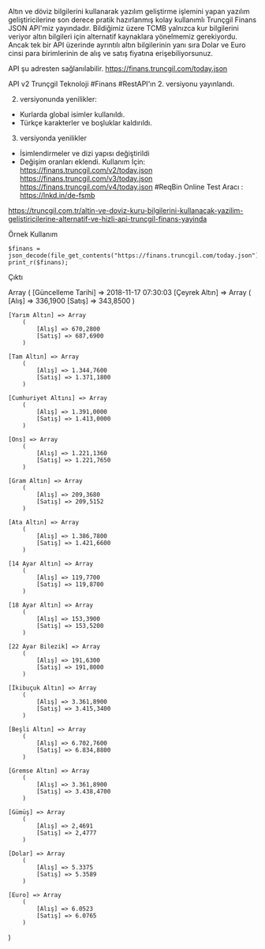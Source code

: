 Altın ve döviz bilgilerini kullanarak yazılım geliştirme işlemini yapan yazılım geliştiricilerine son derece pratik hazırlanmış kolay kullanımlı Trunçgil Finans JSON API'miz yayındadır. Bildiğimiz üzere TCMB yalnızca kur bilgilerini veriyor altın bilgileri için alternatif kaynaklara yönelmemiz gerekiyordu. Ancak tek bir API üzerinde ayrıntılı altın bilgilerinin yanı sıra Dolar ve Euro cinsi para birimlerinin de alış ve satış fiyatına erişebiliyorsunuz. 

API şu adresten sağlanılabilir.
https://finans.truncgil.com/today.json

API v2
Trunçgil Teknoloji #Finans #RestAPI'ın 2. versiyonu yayınlandı.

2. versiyonunda yenilikler:
- Kurlarda global isimler kullanıldı.
- Türkçe karakterler ve boşluklar kaldırıldı.
3. versiyonda yenilikler
- İsimlendirmeler ve dizi yapısı değiştirildi
- Değişim oranları eklendi. 
Kullanım İçin:
https://finans.truncgil.com/v2/today.json
https://finans.truncgil.com/v3/today.json
https://finans.truncgil.com/v4/today.json
#ReqBin Online Test Aracı : https://lnkd.in/de-fsmb

https://truncgil.com.tr/altin-ve-doviz-kuru-bilgilerini-kullanacak-yazilim-gelistiricilerine-alternatif-ve-hizli-api-truncgil-finans-yayinda

Örnek Kullanım

    $finans = json_decode(file_get_contents("https://finans.truncgil.com/today.json"),true);
    print_r($finans);


Çıktı


Array
(
    [Güncelleme Tarihi] => 2018-11-17 07:30:03
    [Çeyrek Altın] => Array
        (
            [Alış] => 336,1900
            [Satış] => 343,8500
        )

    [Yarım Altın] => Array
        (
            [Alış] => 670,2800
            [Satış] => 687,6900
        )

    [Tam Altın] => Array
        (
            [Alış] => 1.344,7600
            [Satış] => 1.371,1800
        )

    [Cumhuriyet Altını] => Array
        (
            [Alış] => 1.391,0000
            [Satış] => 1.413,0000
        )

    [Ons] => Array
        (
            [Alış] => 1.221,1360
            [Satış] => 1.221,7650
        )

    [Gram Altın] => Array
        (
            [Alış] => 209,3680
            [Satış] => 209,5152
        )

    [Ata Altın] => Array
        (
            [Alış] => 1.386,7800
            [Satış] => 1.421,6600
        )

    [14 Ayar Altın] => Array
        (
            [Alış] => 119,7700
            [Satış] => 119,8700
        )

    [18 Ayar Altın] => Array
        (
            [Alış] => 153,3900
            [Satış] => 153,5200
        )

    [22 Ayar Bilezik] => Array
        (
            [Alış] => 191,6300
            [Satış] => 191,8000
        )

    [İkibuçuk Altın] => Array
        (
            [Alış] => 3.361,8900
            [Satış] => 3.415,3400
        )

    [Beşli Altın] => Array
        (
            [Alış] => 6.702,7600
            [Satış] => 6.834,8800
        )

    [Gremse Altın] => Array
        (
            [Alış] => 3.361,8900
            [Satış] => 3.438,4700
        )

    [Gümüş] => Array
        (
            [Alış] => 2,4691
            [Satış] => 2,4777
        )

    [Dolar] => Array
        (
            [Alış] => 5.3375
            [Satış] => 5.3589
        )

    [Euro] => Array
        (
            [Alış] => 6.0523
            [Satış] => 6.0765
        )

)
